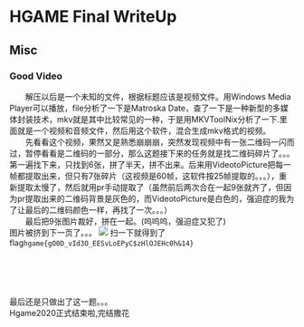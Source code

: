 # HGAME Final WriteUp
## Misc
### Good Video
&emsp;&emsp;解压以后是一个未知的文件，根据标题应该是视频文件。用Windows Media Player可以播放，file分析了一下是Matroska Date，查了一下是一种新型的多媒体封装技术，mkv就是其中比较常见的一种，于是用MKVToolNix分析了一下.里面就是一个视频和音频文件，然后用这个软件，混合生成mkv格式的视频。  
&emsp;&emsp;先看看这个视频，果然又是熟悉崩崩崩，突然发现视频中有一张二维码一闪而过，暂停看看是二维码的一部分，那么这题接下来的任务就是找二维码碎片了。。。第一遍找下来，只找到6张，拼了半天，拼不出来。后来用VideotoPicture把每一帧都提取出来，但只有7张碎片（这视频是60帧，这软件按25帧提取的。。。），重新提取太慢了，然后就用pr手动提取了（虽然前后两次合在一起9张就齐了，但因为pr提取出来的二维码背景是灰色的，而VideotoPicture是白色的，强迫症的我为了让最后的二维码颜色一样，再找了一次。。。）  
&emsp;&emsp;最后把9张图片裁好，拼在一起。(呜呜呜，强迫症又犯了)  
图片被挤到下一页了。。。
![](./image/ans.bmp)
扫一下就得到了flag``hgame{gO0D_vId3O_EESvLoEPyC$zHlOJEHc0h&14}``
<br></br><br></br><br></br>
最后还是只做出了这一题。。。  
Hgame2020正式结束啦,完结撒花